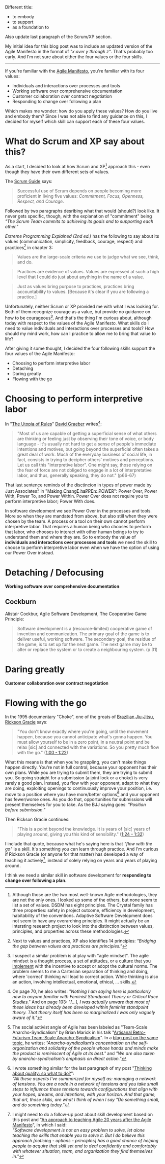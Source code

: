 <!--
.. title: Four skills for the four Agile values
.. slug: four-skills-for-the-four-agile-values
.. date: 2022-02-04 22:04:06 UTC+01:00
.. tags: 
.. category: 
.. link: 
.. description: 
.. type: text
-->

Different title:

- to embody
- to support
- as a foundation to

Also update last paragraph of the Scrum/XP section.

My initial idea for this blog post was to include an updated version of the Agile Manifesto in the format of *"x over y through z"*. That's probably too early. And I'm not sure about either the four values or the four skills.

---

If you're familiar with the [Agile Manifesto](https://agilemanifesto.org/), you're familiar with its four values:

- Individuals and interactions over processes and tools
- Working software over comprehensive documentation
- Customer collaboration over contract negotiation
- Responding to change over following a plan

Which makes me wonder: how do you apply these values? How do you live and embody them? Since I was not able to find any guidance on this, I decided for myself which skill can support each of these four values.

<!-- TEASER_END -->

# What do Scrum and XP say about this?

As a start, I decided to look at how Scrum and XP[^1] approach this - even though they have their own different sets of values.

The [Scrum Guide](https://scrumguides.org/scrum-guide.html#scrum-values) says:
> Successful use of Scrum depends on people becoming more proficient in living five values: *Commitment, Focus, Openness, Respect, and Courage*.

Followed by two paragraphs desribing what that would (should?) look like. It never gets specific, though, with the explanation of "commitment" being *"The Scrum Team commits to achieving its goals and to supporting each other."*

*Extreme Programming Explained (2nd ed.)* has the following to say about its values (communication, simplicity, feedback, courage, respect) and practices[^3] in chapter 3:
> Values are the large-scale criteria we use to judge what we see, think, and do.

> Practices are evidence of values. Values are expressed at such a high level that I could do just about anything in the name of a value.

> Just as values bring purpose to practices, practices bring accountability to values. [Because it's clear if you are following a practice.]

Unfortunately, neither Scrum or XP provided me with what I was looking for. Both of them recognize courage as a value, but provide no guidance on how to be courageous[^4]. And that's the thing I'm curious about, although today with respect to the values of the Agile Manifesto. What skills do I need to value individuals and interactions over processes and tools? How should my mind work, how can I practice to allow me to bring that value to life?

After giving it some thought, I decided the four following skills support the four values of the Agile Manifesto:

- Choosing to perform interpretive labor
- Detaching
- Daring greatly
- Flowing with the go


# Choosing to perform interpretive labor

In "[The Utopia of Rules](https://en.wikipedia.org/wiki/The_Utopia_of_Rules)" [David Graeber](https://en.wikipedia.org/wiki/David_Graeber) writes[^7]:

> "Most of us are capable of getting a superficial sense of what others are thinking or feeling just by observing their tone of voice, or body language - it's usually not hard to get a sense of people's immediate intentions and motives, but going beyond the superficial often takes a great deal of work. Much of the everyday business of social life, in fact, consists in trying to decipher others' motives and perceptions. Let us call this "interpretive labor". One might say, those relying on the fear of force are not obliged to engage in a lot of interpretative labor, and thus, generally speaking, they do not." (p66-67)

That last sentence reminds of the disctincion in types of power made by Just Associates[^8] in "[Making ChangE haPPEn: POWER](https://justassociates.org/wp-content/uploads/2020/08/mch3_2011_final_0.pdf)": Power Over, Power With, Power To, and Power Within. Power Over does not require you to perform interpretive labor; Power With does.

In software development we see Power Over in the processes and tools. More so when they are mandated from above, but also still when they were chosen by the team. A process or a tool on their own cannot perform interpretive labor. That requires a human being who chooses to perform that labor, who chooses to interact with other human beings to try to understand them and where they are. So to embody the value of **individuals and interactions over processes and tools** we need the skill to choose to perform interpretive labor even when we have the option of using our Power Over instead.


# Detaching / Defocusing

**Working software over comprehensive documentation**

## Cockburn

Alistair Cockbur, Agile Software Development, The Cooperative Game Principle:

> Software development is a (resource-limited) cooperative game of invention and communication. The primary goal of the game is to deliver useful, working software. The secondary goal, the residue of the game, is to set up for the next game. The next game may be to alter or replace the system or to create a neighbouring system. (p 31)


# Daring greatly

**Customer collaboration over contract negotiation**

# Flowing with the go

In the 1995 documentary "Choke", one of the greats of [Brazilian Jiu-Jitsu](https://en.wikipedia.org/wiki/Brazilian_jiu-jitsu), [Rickson Gracie](https://en.wikipedia.org/wiki/Rickson_Gracie) says:

> "You don't know exactly where you're going, until the movement happen, because you cannot anticipate what's gonna happen. You must allow yourself to be in a zero point, in a neutral point and be relax [sic] and connected with the variations. So you pretty much flow with the go." ([1:00 - 1:22](https://youtu.be/QtBLhYB6Muk?t=60))

What this means is that when you're grappling, you can't make things happen directly. You're not in full control, because your opponent has their own plans. While you are trying to submit them, they are trying to submit you. So going straight for a submission (a joint lock or a choke) is very rarely a good plan. Instead, you flow with your opponent, adapt to what they are doing, exploiting openings to continuously improve your position, i.e. move to a position where you have more/better options[^5] and your opponent has fewer/worse ones. As you do that, opportunities for submissions will present themselves for you to take. As the BJJ saying goes: *"Position before submission."*

Then Rickson Gracie continues:
> "This is a point beyond the knowledge. It is years of [sic] years of playing around, giving you this kind of sensibility." ([1:24 - 1:32](https://youtu.be/QtBLhYB6Muk?t=84))

I include that quote, because what he's saying here is that *"flow with the go"* is a skill. It's something you can learn through practice. And I'm curious if Rickson Gracie (or anyone for that matter) has developed a way of teaching it actively[^6], instead of solely relying on years and years of playing around.

I think we need a similar skill in software development for **responding to change over following a plan**.





[^1]: Although those are the two most well-known Agile methodologies, they are not the only ones. I looked up some of the others, but none seem to list a set of values. DSDM has eight principles. The Crystal family has three properties: safety in project outcome, efficiency in development, habitability of the conventions. Adaptive Software Development does not seem to have any overarching principles.[^2] It might actually be an intersting research project to look into the distinction between values, principles, and properties across these methodologies.

[^2]: While looking all of this up, I found an [interesting article by Dirk Riehle]((https://riehle.org/computer-science/research/2000/xp-2000.pdf)): *"A Comparison of the Value Systems of Adaptive Software Development and Extreme Programming: How Methodologies May Learn from Each Other"*

[^3]: Next to values and practices, XP also identifies 14 principles: *"Bridging the gap between values and practices are principles."*

[^4]: I suspect a similar problem is at play with "agile mindset". The agile mindset is a [thought process](https://www.atlassian.com/agile/advantage/agile-mindset), a [set of attitudes](https://www.infoq.com/articles/what-agile-mindset/), or a [culture that you implement](https://www.agile-scrum.be/agile-software-development/agile-mindset/) with the incentive to accept or adopt the cultural norms. The problem seems to me a Cartesian separation of thinking and doing, where 'correct' thinking will lead to correct action. While thinking is also an action, involving intellectual, emotional, ethical, ... skills.

[^5]: I wrote something similar for the last paragraph of my post "[Thinking about quality: so what to do?](link://slug/thinking-about-quality-so-what-to-do)":  
*"All these aspects I've summarized for myself as: managing a network of tensions. You are a node in a network of tensions and you take small steps to influence those tensions towards configurations that align with your hopes, dreams, and intentions, with your horizon. And that game, that art, those skills, are what I think of when I say "Do something small, and do something today."*

[^6]: I might need to do a follow-up post about skill development based on this post and "[An approach to teaching Agile 20 years after the Agile Manifesto](link://slug//an-approach-to-teaching-agile-20-years-after-the-agile-manifesto)", in which I said:  
*"Software development is not an easy problem to solve, let alone teaching the skills that enable you to solve it. But I do believe this approach [noticing - options - principles] has a good chance of helping people to acquire that skill set and to deal confidently and comfortably with whatever situation, team, and organization they find themselves in."*

[^7]: On page 70, he also writes: *"Nothing I am saying here is particularly new to anyone familiar with Feminist Standpoint Theory or Critical Race Studies."* And on page 103: *"[...], I was actually unware that most of these ideas has already been developed within feminist standpoint theory. That theory itself has been so marginalized I was only vaguely aware of it."*

[^8]: The social activist angle of Agile has been labeled as "Team-Scale Anarcho-Syndicalism" by Brian Marick in his talk "[Artisanal Retro-Futurism Team-Scale Anarcho-Syndicalism](https://www.youtube.com/watch?v=T5yv-WcQ4wY)". In a [blog post on the same topic](http://arxta.net/explanation.html), he writes: *"Anarcho-syndicalism’s concentration on the self-organization and solidarity of the people whose hands and minds make the product is reminiscent of Agile at its best."* and *"We are also taken by anarcho-syndicalism’s emphasis on direct action."*
